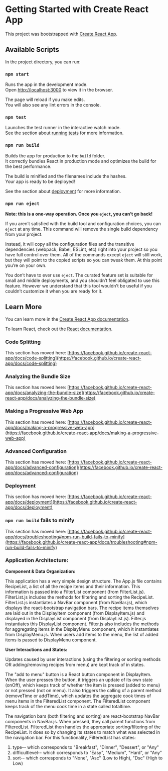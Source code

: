 # Getting Started with Create React App

This project was bootstrapped with [Create React App](https://github.com/facebook/create-react-app).

## Available Scripts

In the project directory, you can run:

### `npm start`

Runs the app in the development mode.\
Open [http://localhost:3000](http://localhost:3000) to view it in the browser.

The page will reload if you make edits.\
You will also see any lint errors in the console.

### `npm test`

Launches the test runner in the interactive watch mode.\
See the section about [running tests](https://facebook.github.io/create-react-app/docs/running-tests) for more information.

### `npm run build`

Builds the app for production to the `build` folder.\
It correctly bundles React in production mode and optimizes the build for the best performance.

The build is minified and the filenames include the hashes.\
Your app is ready to be deployed!

See the section about [deployment](https://facebook.github.io/create-react-app/docs/deployment) for more information.

### `npm run eject`

**Note: this is a one-way operation. Once you `eject`, you can’t go back!**

If you aren’t satisfied with the build tool and configuration choices, you can `eject` at any time. This command will remove the single build dependency from your project.

Instead, it will copy all the configuration files and the transitive dependencies (webpack, Babel, ESLint, etc) right into your project so you have full control over them. All of the commands except `eject` will still work, but they will point to the copied scripts so you can tweak them. At this point you’re on your own.

You don’t have to ever use `eject`. The curated feature set is suitable for small and middle deployments, and you shouldn’t feel obligated to use this feature. However we understand that this tool wouldn’t be useful if you couldn’t customize it when you are ready for it.

## Learn More

You can learn more in the [Create React App documentation](https://facebook.github.io/create-react-app/docs/getting-started).

To learn React, check out the [React documentation](https://reactjs.org/).

### Code Splitting

This section has moved here: [https://facebook.github.io/create-react-app/docs/code-splitting](https://facebook.github.io/create-react-app/docs/code-splitting)

### Analyzing the Bundle Size

This section has moved here: [https://facebook.github.io/create-react-app/docs/analyzing-the-bundle-size](https://facebook.github.io/create-react-app/docs/analyzing-the-bundle-size)

### Making a Progressive Web App

This section has moved here: [https://facebook.github.io/create-react-app/docs/making-a-progressive-web-app](https://facebook.github.io/create-react-app/docs/making-a-progressive-web-app)

### Advanced Configuration

This section has moved here: [https://facebook.github.io/create-react-app/docs/advanced-configuration](https://facebook.github.io/create-react-app/docs/advanced-configuration)

### Deployment

This section has moved here: [https://facebook.github.io/create-react-app/docs/deployment](https://facebook.github.io/create-react-app/docs/deployment)

### `npm run build` fails to minify

This section has moved here: [https://facebook.github.io/create-react-app/docs/troubleshooting#npm-run-build-fails-to-minify](https://facebook.github.io/create-react-app/docs/troubleshooting#npm-run-build-fails-to-minify)

### Application Architecture:
**Component & Data Organization:**

This application has a very simple design structure. The App.js file contains RecipeList, a list of all the recipe items and their information. This information is passed into a FilterList component (from FilterList.js).
FilterList.js includes the methods for filtering and sorting the RecipeList. FilterList.js instantiates a NavBar component (from NavBar.js), which displays the react-bootstrap navigation bars. The recipe items themselves are laid out in the DisplayItem component (from DisplayItem.js) and displayed in the DisplayList component (from DisplayList.js). Filter.js instantiates this DisplayList component. Filter.js also includes the methods for aggregating items in the DisplayMenu component, which it instantiates from DisplayMenu.js. When users add items to the menu, the list of added items is passed to DisplayMenu component. 

**User Interactions and States:**

Updates caused by user interactions (using the filtering or sorting methods OR adding/removing recipes from menu) are kept track of in states. 

The "add to menu" button is a React button component in DisplayItem. When the user presses the button, it triggers an update of its own state (onOff), which keeps track of whether the item is pressed (added to menu) or not pressed (not on menu). It also triggers the calling of a parent method (removeTime or addTime), which updates the aggregate cook times of menu items in the FilteredList component. The FilteredList component keeps track of the menu cook time in a state called totaltime. 

The navigation bars (both filtering and sorting) are react-bootstrap NavBar components in NavBar.js. When pressed, they call parent functions from FilteredList. FilteredList then handles the appropriate sorting/filtering of the RecipeList. It does so by changing its states to match what was selected in the navigation bar. For this functionality, FilteredList has states: 
1) type-- which corresponds to "Breakfast", "Dinner", "Dessert", or "Any"
2) difficultlevel-- which corresponds to "Easy", "Medium", "Hard", or "Any"
3) sort-- which corresponds to "None", "Asc" (Low to High), "Dsc" (High to Low)
